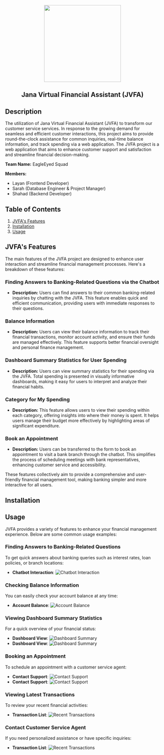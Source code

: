 <div align="center">
   <img width="250" src="./docs/img/logo.png"/>
</div>
<div align="center">
   <h2> Jana Virtual Financial Assistant (JVFA) </h2>
</div>

## Description
The utilization of Jana Virtual Financial Assistant (JVFA) to transform our customer service services. In response to the growing demand for seamless and efficient customer interactions, this project aims to provide round-the-clock assistance for common inquiries, real-time balance information, and track spending via a web application. The JVFA project is a web application that aims to enhance customer support and satisfaction and streamline financial decision-making.

**Team Name:** EagleEyed Squad

**Members:**
- Layan (Frontend Developer)
- Sarah (Database Engineer & Project Manager)
- Shahad (Backend Developer)

## Table of Contents
1. [JVFA's Features](#jvfas-features)
2. [Installation](#installation)
3. [Usage](#usage)


## JVFA's Features
The main features of the JVFA project are designed to enhance user interaction and streamline financial management processes. Here's a breakdown of these features:

### Finding Answers to Banking-Related Questions via the Chatbot

- **Description:** Users can find answers to their common banking-related inquiries by chatting with the JVFA. This feature enables quick and efficient communication, providing users with immediate responses to their questions.

### Balance Information

- **Description:** Users can view their balance information to track their financial transactions, monitor account activity, and ensure their funds are managed effectively. This feature supports better financial oversight and personal finance management.

### Dashboard Summary Statistics for User Spending

- **Description:** Users can view summary statistics for their spending via the JVFA. Total spending is presented in visually informative dashboards, making it easy for users to interpret and analyze their financial habits.

### Category for My Spending

- **Description:** This feature allows users to view their spending within each category, offering insights into where their money is spent. It helps users manage their budget more effectively by highlighting areas of significant expenditure.

### Book an Appointment

- **Description:** Users can be transferred to the form to book an appointment to visit a bank branch through the chatbot. This simplifies the process of scheduling meetings with bank representatives, enhancing customer service and accessibility.

These features collectively aim to provide a comprehensive and user-friendly financial management tool, making banking simpler and more interactive for all users.

## Installation

## Usage
JVFA provides a variety of features to enhance your financial management experience. Below are some common usage examples:

### Finding Answers to Banking-Related Questions

To get quick answers about banking queries such as interest rates, loan policies, or branch locations:
- **Chatbot Interaction**: ![Chatbot Interaction](./docs/img/q1.png)

### Checking Balance Information

You can easily check your account balance at any time:
- **Account Balance**: ![Account Balance](./docs/img/balance.png)


### Viewing Dashboard Summary Statistics

For a quick overview of your financial status:
- **Dashboard View**: ![Dashboard Summary](docs/img/dash1.png)
- **Dashboard View**: ![Dashboard Summary](docs/img/dash2.png)


### Booking an Appointment
To schedule an appointment with a customer service agent:
- **Contact Support**: ![Contact Support](docs/img/book1.png)
- **Contact Support**: ![Contact Support](docs/img/book2.png)

### Viewing Latest Transactions
To review your recent financial activities:
- **Transaction List**: ![Recent Transactions](docs/img/trans.png)

### Contact Customer Service Agent
If you need personalized assistance or have specific inquiries:
- **Transaction List**: ![Recent Transactions](docs/img/contact.png)
